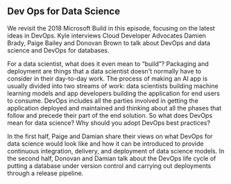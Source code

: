 ## Dev Ops for Data Science

We revisit the 2018 Microsoft Build in this episode, focusing on the latest ideas in DevOps. Kyle interviews Cloud Developer Advocates Damien Brady, Paige Bailey and Donovan Brown to talk about DevOps and data science and DevOps for databases.

For a data scientist, what does it even mean to “build”? Packaging and deployment are things that a data scientist doesn't normally have to consider in their day-to-day work. The process of making an AI app is usually divided into two streams of work: data scientists building machine learning models and app developers building the application for end users to consume. DevOps includes all the parties involved in getting the application deployed and maintained and  thinking about all the phases that follow and precede their part of the end solution. So what does DevOps mean for data science? Why should you adopt DevOps best practices? 

In the first half, Paige and Damian share their views on what DevOps for data science would look like and how it can be introduced to provide continuous integration, delivery, and deployment of data science models. In the second half, Donovan and Damian talk about the DevOps life cycle of putting a database under version control and carrying out deployments through a release pipeline.
